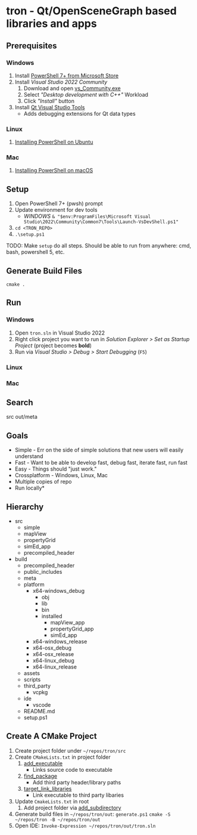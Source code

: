 # tron - Qt/OpenSceneGraph based libraries and apps

## Prerequisites

### Windows

1. Install [PowerShell 7+ from Microsoft Store](https://www.microsoft.com/en-us/p/powershell/9mz1snwt0n5d)
2. Install *Visual Studio 2022 Community*
   1. Download and open [vs_Community.exe](https://aka.ms/vs/17/release/vs_community.exe)
   2.  Select *"Desktop development with C++"* Workload
   3.  Click *"Install"* button
3.  Install [Qt Visual Studio Tools](https://marketplace.visualstudio.com/items?itemName=TheQtCompany.QtVisualStudioTools2022)
    * Adds debugging extensions for Qt data types

### Linux

1. [Installing PowerShell on Ubuntu](https://docs.microsoft.com/en-us/powershell/scripting/install/install-ubuntu)

### Mac

1. [Installing PowerShell on macOS](https://docs.microsoft.com/en-us/powershell/scripting/install/installing-powershell-on-macos)

## Setup

1. Open PowerShell 7+ (pwsh) prompt
2. Update environment for dev tools
   * *WINDOWS* `& "$env:ProgramFiles\Microsoft Visual Studio\2022\Community\Common7\Tools\Launch-VsDevShell.ps1"`
3. `cd <TRON_REPO>`
4.  `.\setup.ps1`

TODO: Make `setup` do all steps. Should be able to run from anywhere: cmd, bash, powershell 5, etc.

## Generate Build Files

`cmake .`

## Run

### Windows

1. Open `tron.sln` in Visual Studio 2022
2. Right click project you want to run in *Solution Explorer > Set as Startup Project* (project becomes **bold**)
3. Run via *Visual Studio > Debug > Start Debugging* (`F5`)

### Linux

### Mac


## Search

src 
out/meta

## Goals

* Simple - Err on the side of simple solutions that new users will easily understand
* Fast - Want to be able to develop fast, debug fast, iterate fast, run fast
* Easy - Things should "just work." 
* Crossplatform - Windows, Linux, Mac
* Multiple copies of repo 
* Run locally* 

## Hierarchy

* src
  * simple
  * mapView
  * propertyGrid
  * simEd_app
  * precompiled_header
* build
  * precompiled_header
  * public_includes
  * meta
  * platform
    * x64-windows_debug
      * obj
      * lib
      * bin
      * installed
        * mapView_app
        * propertyGrid_app
        * simEd_app
    * x64-windows_release
    * x64-osx_debug
    * x64-osx_release
    * x64-linux_debug
    * x64-linux_release
  * assets
  * scripts
  * third_party
    * vcpkg
  * ide
    * vscode
  * README.md
  * setup.ps1


## Create A CMake Project 

1. Create project folder under `~/repos/tron/src`
2. Create `CMakeLists.txt` in project folder
   1. [add_executable](https://cmake.org/cmake/help/latest/command/add_executable.html)
      * Links source code to executable 
   2. [find_package](https://cmake.org/cmake/help/latest/command/find_package.html)
      * Add third party header/library paths
   3. [target_link_libraries](https://cmake.org/cmake/help/latest/command/target_link_libraries.html)
      * Link executable to third party libaries 
3. Update `CmakeLists.txt` in root
   1. Add project folder via [add_subdirectory](https://cmake.org/cmake/help/latest/command/add_subdirectory.html)
4. Generate build files in `~/repos/tron/out`: `generate.ps1` `cmake -S ~/repos/tron -B ~/repos/tron/out`
5. Open IDE: `Invoke-Expression ~/repos/tron/out/tron.sln`
